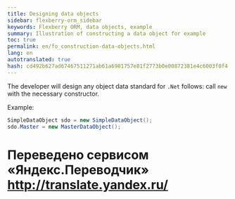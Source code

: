 ```yaml
--- 
title: Designing data objects 
sidebar: flexberry-orm_sidebar 
keywords: Flexberry ORM, data objects, example 
summary: Illustration of constructing a data object for example 
toc: true 
permalink: en/fo_construction-data-objects.html 
lang: en 
autotranslated: true 
hash: cd492b627ad67467511271ab61a6981757e81f2773b0e00872381e4c6003f0f4 
--- 
```


The developer will design any object data standard for `.Net` follows: call `new` with the necessary constructor. 

Example: 

```csharp
SimpleDataObject sdo = new SimpleDataObject();
sdo.Master = new MasterDataObject();
``` 



 # Переведено сервисом «Яндекс.Переводчик» http://translate.yandex.ru/